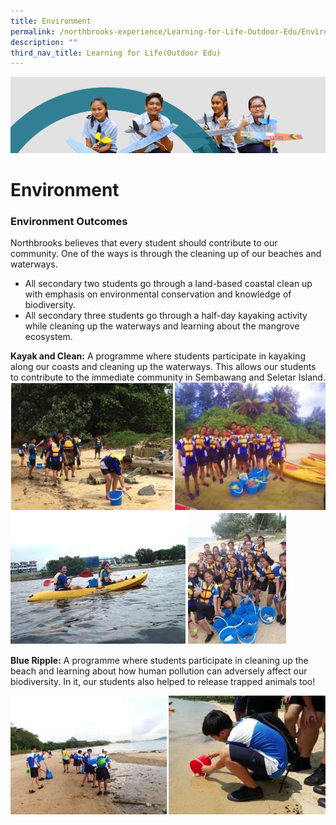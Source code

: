 ```yaml
---
title: Environment
permalink: /northbrooks-experience/Learning-for-Life-Outdoor-Edu/Environment/
description: ""
third_nav_title: Learning for Life(Outdoor Edu)
---
```

![](/images/northbrooks%20experience.jpg)

Environment
===========

### Environment Outcomes

Northbrooks believes that every student should contribute to our community. One of the ways is through the cleaning up of our beaches and waterways.

*   All secondary two students go through a land-based coastal clean up with emphasis on environmental conservation and knowledge of biodiversity.
*   All secondary three students go through a half-day kayaking activity while cleaning up the waterways and learning about the mangrove ecosystem. 

<b>Kayak and Clean:</b> A programme where students participate in kayaking along our coasts and cleaning up the waterways. This allows our students to contribute to the immediate community in Sembawang and Seletar Island.
![](/images/Environment.png)
![](/images/Environment2.png)

<b>Blue Ripple:</b> A programme where students participate in cleaning up the beach and learning about how human pollution can adversely affect our biodiversity. In it, our students also helped to release trapped animals too!

![](/images/Environment3.png)